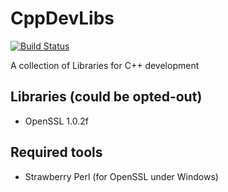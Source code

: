 # CppDevLibs

[![Build Status](https://travis-ci.org/madduci/CppDevLibs.svg?branch=master)](https://travis-ci.org/madduci/CppDevLibs)

A collection of Libraries for C++ development

## Libraries (could be opted-out)

* OpenSSL 1.0.2f

## Required tools

* Strawberry Perl (for OpenSSL under Windows)
